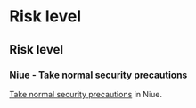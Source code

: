 # Risk level

## Risk level

### Niue - Take normal security precautions

[Take normal security precautions](#levels "Risk Levels") in Niue.